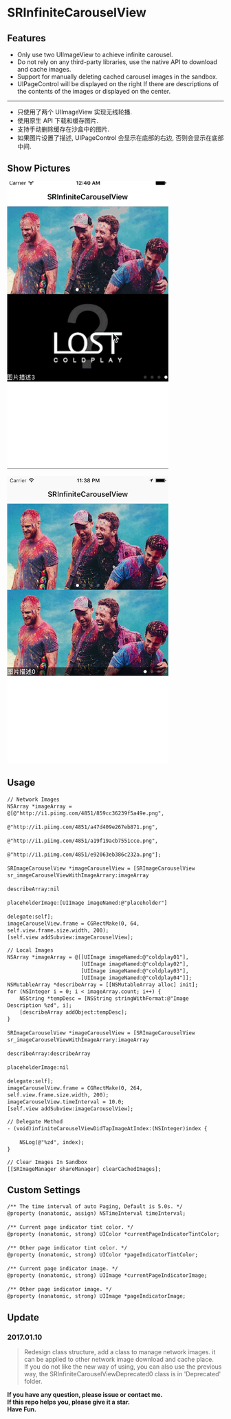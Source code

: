 # SRInfiniteCarouselView

## Features

* Only use two UIImageView to achieve infinite carousel.
* Do not rely on any third-party libraries, use the native API to download and cache images.
* Support for manually deleting cached carousel images in the sandbox.
* UIPageControl will be displayed on the right If there are descriptions of the contents of the images or displayed on the center.

***

* 只使用了两个 UIImageView 实现无线轮播.
* 使用原生 API 下载和缓存图片.
* 支持手动删除缓存在沙盒中的图片.
* 如果图片设置了描述, UIPageControl 会显示在底部的右边, 否则会显示在底部中间.

## Show Pictures

![image](./show.gif)

![image](./show.png)

## Usage

````objc
// Network Images
NSArray *imageArray = @[@"http://i1.piimg.com/4851/859cc36239f5a49e.png",
                        @"http://i1.piimg.com/4851/a47d409e267eb871.png",
                        @"http://i1.piimg.com/4851/a19f19acb7551cce.png",
                        @"http://i1.piimg.com/4851/e92063eb386c232a.png"];
    
SRImageCarouselView *imageCarouselView = [SRImageCarouselView sr_imageCarouselViewWithImageArrary:imageArray
                                                                                    describeArray:nil
                                                                                 placeholderImage:[UIImage imageNamed:@"placeholder"]
                                                                                         delegate:self];
imageCarouselView.frame = CGRectMake(0, 64, self.view.frame.size.width, 200);
[self.view addSubview:imageCarouselView];
````

````objc
// Local Images
NSArray *imageArray = @[[UIImage imageNamed:@"coldplay01"],
                        [UIImage imageNamed:@"coldplay02"],
                        [UIImage imageNamed:@"coldplay03"],
                        [UIImage imageNamed:@"coldplay04"]];
NSMutableArray *describeArray = [[NSMutableArray alloc] init];
for (NSInteger i = 0; i < imageArray.count; i++) {
    NSString *tempDesc = [NSString stringWithFormat:@"Image Description %zd", i];
    [describeArray addObject:tempDesc];
}
    
SRImageCarouselView *imageCarouselView = [SRImageCarouselView sr_imageCarouselViewWithImageArrary:imageArray
                                                                                    describeArray:describeArray
                                                                                 placeholderImage:nil
                                                                                         delegate:self];
imageCarouselView.frame = CGRectMake(0, 264, self.view.frame.size.width, 200);
imageCarouselView.timeInterval = 10.0;
[self.view addSubview:imageCarouselView];
````

````objc
// Delegate Method
- (void)infiniteCarouselViewDidTapImageAtIndex:(NSInteger)index {
    
    NSLog(@"%zd", index);
}
````

````objc
// Clear Images In Sandbox
[[SRImageManager shareManager] clearCachedImages];
````

## Custom Settings

````objc
/** The time interval of auto Paging, Default is 5.0s. */
@property (nonatomic, assign) NSTimeInterval timeInterval;

/** Current page indicator tint color. */
@property (nonatomic, strong) UIColor *currentPageIndicatorTintColor;

/** Other page indicator tint color. */
@property (nonatomic, strong) UIColor *pageIndicatorTintColor;

/** Current page indicator image. */
@property (nonatomic, strong) UIImage *currentPageIndicatorImage;

/** Other page indicator image. */
@property (nonatomic, strong) UIImage *pageIndicatorImage;
````

## Update

### 2017.01.10
> Redesign class structure, add a class to manage network images. it can be applied to other network image download and cache place.   
> If you do not like the new way of using, you can also use the previous way, the SRInfiniteCarouselViewDeprecated0 class is in 'Deprecated' folder.

**If you have any question, please issue or contact me.**   
**If this repo helps you, please give it a star.**  
**Have Fun.**
